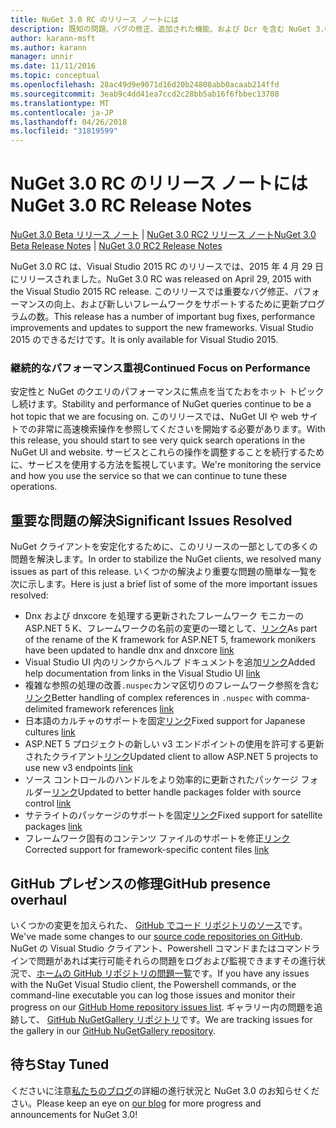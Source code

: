 ```yaml
---
title: NuGet 3.0 RC のリリース ノートには
description: 既知の問題、バグの修正、追加された機能、および Dcr を含む NuGet 3.0 RC のリリース ノートします。
author: karann-msft
ms.author: karann
manager: unnir
ms.date: 11/11/2016
ms.topic: conceptual
ms.openlocfilehash: 28ac49d9e9071d16d20b24808abb0acaab214ffd
ms.sourcegitcommit: 3eab9c4dd41ea7ccd2c28bb5ab16f6fbbec13708
ms.translationtype: MT
ms.contentlocale: ja-JP
ms.lasthandoff: 04/26/2018
ms.locfileid: "31819599"
---
```

# <a name="nuget-30-rc-release-notes"></a><span data-ttu-id="c1f26-103">NuGet 3.0 RC のリリース ノートには</span><span class="sxs-lookup"><span data-stu-id="c1f26-103">NuGet 3.0 RC Release Notes</span></span>

<span data-ttu-id="c1f26-104">[NuGet 3.0 Beta リリース ノート](../release-notes/nuget-3.0-beta.md) | [NuGet 3.0 RC2 リリース ノート](../release-notes/nuget-3.0-RC2.md)</span><span class="sxs-lookup"><span data-stu-id="c1f26-104">[NuGet 3.0 Beta Release Notes](../release-notes/nuget-3.0-beta.md) | [NuGet 3.0 RC2 Release Notes](../release-notes/nuget-3.0-RC2.md)</span></span>

<span data-ttu-id="c1f26-105">NuGet 3.0 RC は、Visual Studio 2015 RC のリリースでは、2015 年 4 月 29 日にリリースされました。</span><span class="sxs-lookup"><span data-stu-id="c1f26-105">NuGet 3.0 RC was released on April 29, 2015 with the Visual Studio 2015 RC release.</span></span> <span data-ttu-id="c1f26-106">このリリースでは重要なバグ修正、パフォーマンスの向上、および新しいフレームワークをサポートするために更新プログラムの数。</span><span class="sxs-lookup"><span data-stu-id="c1f26-106">This release has a number of important bug fixes, performance improvements and updates to support the new frameworks.</span></span>  <span data-ttu-id="c1f26-107">Visual Studio 2015 のできるだけです。</span><span class="sxs-lookup"><span data-stu-id="c1f26-107">It is only available for Visual Studio 2015.</span></span>

### <a name="continued-focus-on-performance"></a><span data-ttu-id="c1f26-108">継続的なパフォーマンス重視</span><span class="sxs-lookup"><span data-stu-id="c1f26-108">Continued Focus on Performance</span></span>

<span data-ttu-id="c1f26-109">安定性と NuGet のクエリのパフォーマンスに焦点を当てたおをホット トピックし続けます。</span><span class="sxs-lookup"><span data-stu-id="c1f26-109">Stability and performance of NuGet queries continue to be a hot topic that we are focusing on.</span></span>  <span data-ttu-id="c1f26-110">このリリースでは、NuGet UI や web サイトでの非常に高速検索操作を参照してくださいを開始する必要があります。</span><span class="sxs-lookup"><span data-stu-id="c1f26-110">With this release, you should start to see very quick search operations in the NuGet UI and website.</span></span>  <span data-ttu-id="c1f26-111">サービスとこれらの操作を調整することを続行するために、サービスを使用する方法を監視しています。</span><span class="sxs-lookup"><span data-stu-id="c1f26-111">We're monitoring the service and how you use the service so that we can continue to tune these operations.</span></span>

## <a name="significant-issues-resolved"></a><span data-ttu-id="c1f26-112">重要な問題の解決</span><span class="sxs-lookup"><span data-stu-id="c1f26-112">Significant Issues Resolved</span></span>

<span data-ttu-id="c1f26-113">NuGet クライアントを安定化するために、このリリースの一部としての多くの問題を解決します。</span><span class="sxs-lookup"><span data-stu-id="c1f26-113">In order to stabilize the NuGet clients, we resolved many issues as part of this release.</span></span>  <span data-ttu-id="c1f26-114">いくつかの解決より重要な問題の簡単な一覧を次に示します。</span><span class="sxs-lookup"><span data-stu-id="c1f26-114">Here is just a brief list of some of the more important issues resolved:</span></span>

* <span data-ttu-id="c1f26-115">Dnx および dnxcore を処理する更新されたフレームワーク モニカーの ASP.NET 5 K、フレームワークの名前の変更の一環として、[リンク](https://github.com/NuGet/Home/issues/215)</span><span class="sxs-lookup"><span data-stu-id="c1f26-115">As part of the rename of the K framework for ASP.NET 5, framework monikers have been updated to handle dnx and dnxcore [link](https://github.com/NuGet/Home/issues/215)</span></span>
* <span data-ttu-id="c1f26-116">Visual Studio UI 内のリンクからヘルプ ドキュメントを追加[リンク](https://github.com/NuGet/Home/issues/232)</span><span class="sxs-lookup"><span data-stu-id="c1f26-116">Added help documentation from links in the Visual Studio UI [link](https://github.com/NuGet/Home/issues/232)</span></span>
* <span data-ttu-id="c1f26-117">複雑な参照の処理の改善`.nuspec`カンマ区切りのフレームワーク参照を含む[リンク](https://github.com/NuGet/Home/issues/276)</span><span class="sxs-lookup"><span data-stu-id="c1f26-117">Better handling of complex references in `.nuspec` with comma-delimited framework references [link](https://github.com/NuGet/Home/issues/276)</span></span>
* <span data-ttu-id="c1f26-118">日本語のカルチャのサポートを固定[リンク](https://github.com/NuGet/Home/issues/253)</span><span class="sxs-lookup"><span data-stu-id="c1f26-118">Fixed support for Japanese cultures [link](https://github.com/NuGet/Home/issues/253)</span></span>
* <span data-ttu-id="c1f26-119">ASP.NET 5 プロジェクトの新しい v3 エンドポイントの使用を許可する更新されたクライアント[リンク](https://github.com/NuGet/Home/issues/219)</span><span class="sxs-lookup"><span data-stu-id="c1f26-119">Updated client to allow ASP.NET 5 projects to use new v3 endpoints [link](https://github.com/NuGet/Home/issues/219)</span></span>
* <span data-ttu-id="c1f26-120">ソース コントロールのハンドルをより効率的に更新されたパッケージ フォルダー[リンク](https://github.com/NuGet/Home/issues/56)</span><span class="sxs-lookup"><span data-stu-id="c1f26-120">Updated to better handle packages folder with source control [link](https://github.com/NuGet/Home/issues/56)</span></span>
* <span data-ttu-id="c1f26-121">サテライトのパッケージのサポートを固定[リンク](https://github.com/NuGet/Home/issues/17)</span><span class="sxs-lookup"><span data-stu-id="c1f26-121">Fixed support for satellite packages [link](https://github.com/NuGet/Home/issues/17)</span></span>
* <span data-ttu-id="c1f26-122">フレームワーク固有のコンテンツ ファイルのサポートを修正[リンク](https://github.com/NuGet/Home/issues/18)</span><span class="sxs-lookup"><span data-stu-id="c1f26-122">Corrected support for framework-specific content files [link](https://github.com/NuGet/Home/issues/18)</span></span>

## <a name="github-presence-overhaul"></a><span data-ttu-id="c1f26-123">GitHub プレゼンスの修理</span><span class="sxs-lookup"><span data-stu-id="c1f26-123">GitHub presence overhaul</span></span>

<span data-ttu-id="c1f26-124">いくつかの変更を加えられた、 [GitHub でコード リポジトリのソース](http://github.com/nuget/home)です。</span><span class="sxs-lookup"><span data-stu-id="c1f26-124">We've made some changes to our [source code repositories on GitHub](http://github.com/nuget/home).</span></span>  <span data-ttu-id="c1f26-125">NuGet の Visual Studio クライアント、Powershell コマンドまたはコマンドラインで問題があれば実行可能それらの問題をログおよび監視できますその進行状況で、[ホームの GitHub リポジトリの問題一覧](http://github.com/nuget/home/issues)です。</span><span class="sxs-lookup"><span data-stu-id="c1f26-125">If you have any issues with the NuGet Visual Studio client, the Powershell commands, or the command-line executable you can log those issues and monitor their progress on our [GitHub Home repository issues list](http://github.com/nuget/home/issues).</span></span>  <span data-ttu-id="c1f26-126">ギャラリー内の問題を追跡して、 [GitHub NuGetGallery リポジトリ](http://github.com/nuget/NuGetGallery/issues)です。</span><span class="sxs-lookup"><span data-stu-id="c1f26-126">We are tracking issues for the gallery in our [GitHub NuGetGallery repository](http://github.com/nuget/NuGetGallery/issues).</span></span>


## <a name="stay-tuned"></a><span data-ttu-id="c1f26-127">待ち</span><span class="sxs-lookup"><span data-stu-id="c1f26-127">Stay Tuned</span></span>

<span data-ttu-id="c1f26-128">くださいに注意[私たちのブログ](http://blog.nuget.org)の詳細の進行状況と NuGet 3.0 のお知らせください。</span><span class="sxs-lookup"><span data-stu-id="c1f26-128">Please keep an eye on [our blog](http://blog.nuget.org) for more progress and announcements for NuGet 3.0!</span></span>